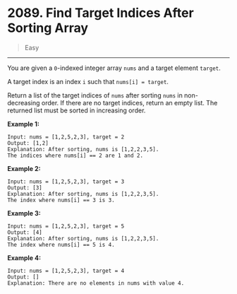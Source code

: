 # 2089. Find Target Indices After Sorting Array

> Easy

------

You are given a `0`-indexed integer array `nums` and a target element `target`.

A target index is an index `i` such that `nums[i] = target`.

Return a list of the target indices of `nums` after sorting `nums` in non-decreasing order. If there are no target indices, return an empty list. The returned list must be sorted in increasing order.

**Example 1:**

```
Input: nums = [1,2,5,2,3], target = 2
Output: [1,2]
Explanation: After sorting, nums is [1,2,2,3,5].
The indices where nums[i] == 2 are 1 and 2.
```

**Example 2:**

```
Input: nums = [1,2,5,2,3], target = 3
Output: [3]
Explanation: After sorting, nums is [1,2,2,3,5].
The index where nums[i] == 3 is 3.
```

**Example 3:**

```
Input: nums = [1,2,5,2,3], target = 5
Output: [4]
Explanation: After sorting, nums is [1,2,2,3,5].
The index where nums[i] == 5 is 4.
```

**Example 4:**

```
Input: nums = [1,2,5,2,3], target = 4
Output: []
Explanation: There are no elements in nums with value 4.
```